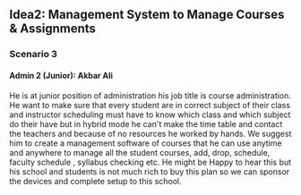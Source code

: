 

## Idea2: Management System to Manage Courses & Assignments
### Scenario 3
#### Admin 2 (Junior): Akbar Ali
He is at junior position of administration his job title is course administration. He want to make sure that every student are in correct subject of their class and instructor scheduling must have to know which class and which subject do their have but in hybrid mode he can't make the time table and contact the teachers and because of no resources he worked by hands.
We suggest him to create a management software of courses that he can use anytime and anywhere to manage all the student courses, add, drop, schedule, faculty schedule , syllabus checking etc. He might be Happy to hear this but his school and students is not much rich to buy this plan so we can sponsor the devices and complete setup to this school.
